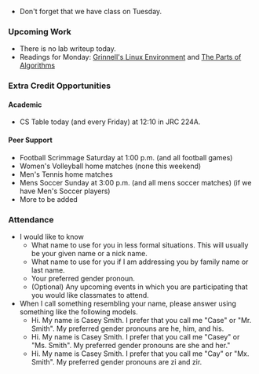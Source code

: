 * Don't forget that we have class on Tuesday.

### Upcoming Work

* There is no lab writeup today.
* Readings for Monday: 
  [Grinnell's Linux Environment](../readings/linux-reading.html) and
  [The Parts of Algorithms](../readings/algorithms-reading.html)

### Extra Credit Opportunities

#### Academic

* CS Table today (and every Friday) at 12:10 in JRC 224A.

#### Peer Support

* Football Scrimmage Saturday at 1:00 p.m. (and all football games)
* Women's Volleyball home matches (none this weekend)
* Men's Tennis home matches 
* Mens Soccer Sunday at 3:00 p.m. (and all mens soccer matches) 
  (if we have Men's Soccer players)
* More to be added

### Attendance

* I would like to know 
    * What name to use for you in less formal situations.  This will usually
      be your given name or a nick name.
    * What name to use for you if I am addressing you by family name or last
      name.
    * Your preferred gender pronoun.
    * (Optional) Any upcoming events in which you are participating that
      you would like classmates to attend.
* When I call something resembling your name, please answer using 
  something like the following models.
    * Hi.  My name is Casey Smith.  I prefer that you call me "Case" or "Mr. Smith".  My preferred gender pronouns are he, him, and his.
    * Hi.  My name is Casey Smith.  I prefer that you call me "Casey" or "Ms. Smith".  My preferred gender pronouns are she and her."
    * Hi.  My name is Casey Smith.  I prefer that you call me "Cay" or "Mx. Smith".  My preferred gender pronouns are zi and zir.
